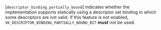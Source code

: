 [`descriptor_binding_partially_bound`] indicates whether the
implementation supports statically using a descriptor set binding in
which some descriptors are not valid.
If this feature is not enabled,
`VK_DESCRIPTOR_BINDING_PARTIALLY_BOUND_BIT` **must**  not be used.